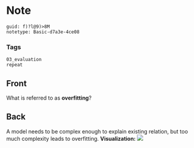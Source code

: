 # Note
```
guid: f)?l@9)>8M
notetype: Basic-d7a3e-4ce08
```

### Tags
```
03_evaluation
repeat
```

## Front
What is referred to as <b>overfitting</b>?

## Back
A model needs to be complex enough to explain existing relation,
but too much complexity leads to overfitting. <b>Visualization:</b>
<img src="paste-e59a2ad2e7f781a5fc1f07b49df68d47a766dba9.jpg">
